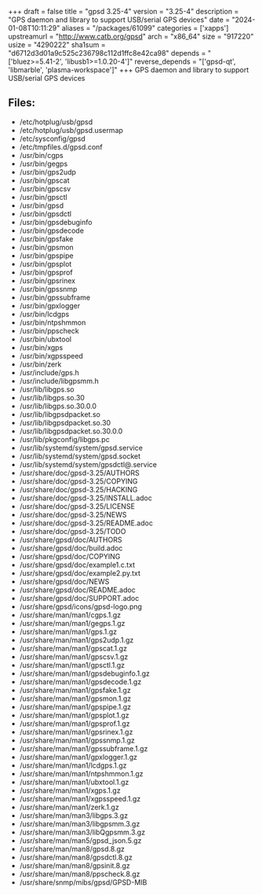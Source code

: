 +++
draft = false
title = "gpsd 3.25-4"
version = "3.25-4"
description = "GPS daemon and library to support USB/serial GPS devices"
date = "2024-01-08T10:11:29"
aliases = "/packages/61099"
categories = ['xapps']
upstreamurl = "http://www.catb.org/gpsd"
arch = "x86_64"
size = "917220"
usize = "4290222"
sha1sum = "d6712d3d01a9c525c236798c112d1ffc8e42ca98"
depends = "['bluez>=5.41-2', 'libusb1>=1.0.20-4']"
reverse_depends = "['gpsd-qt', 'libmarble', 'plasma-workspace']"
+++
GPS daemon and library to support USB/serial GPS devices

## Files: 
* /etc/hotplug/usb/gpsd
* /etc/hotplug/usb/gpsd.usermap
* /etc/sysconfig/gpsd
* /etc/tmpfiles.d/gpsd.conf
* /usr/bin/cgps
* /usr/bin/gegps
* /usr/bin/gps2udp
* /usr/bin/gpscat
* /usr/bin/gpscsv
* /usr/bin/gpsctl
* /usr/bin/gpsd
* /usr/bin/gpsdctl
* /usr/bin/gpsdebuginfo
* /usr/bin/gpsdecode
* /usr/bin/gpsfake
* /usr/bin/gpsmon
* /usr/bin/gpspipe
* /usr/bin/gpsplot
* /usr/bin/gpsprof
* /usr/bin/gpsrinex
* /usr/bin/gpssnmp
* /usr/bin/gpssubframe
* /usr/bin/gpxlogger
* /usr/bin/lcdgps
* /usr/bin/ntpshmmon
* /usr/bin/ppscheck
* /usr/bin/ubxtool
* /usr/bin/xgps
* /usr/bin/xgpsspeed
* /usr/bin/zerk
* /usr/include/gps.h
* /usr/include/libgpsmm.h
* /usr/lib/libgps.so
* /usr/lib/libgps.so.30
* /usr/lib/libgps.so.30.0.0
* /usr/lib/libgpsdpacket.so
* /usr/lib/libgpsdpacket.so.30
* /usr/lib/libgpsdpacket.so.30.0.0
* /usr/lib/pkgconfig/libgps.pc
* /usr/lib/systemd/system/gpsd.service
* /usr/lib/systemd/system/gpsd.socket
* /usr/lib/systemd/system/gpsdctl@.service
* /usr/share/doc/gpsd-3.25/AUTHORS
* /usr/share/doc/gpsd-3.25/COPYING
* /usr/share/doc/gpsd-3.25/HACKING
* /usr/share/doc/gpsd-3.25/INSTALL.adoc
* /usr/share/doc/gpsd-3.25/LICENSE
* /usr/share/doc/gpsd-3.25/NEWS
* /usr/share/doc/gpsd-3.25/README.adoc
* /usr/share/doc/gpsd-3.25/TODO
* /usr/share/gpsd/doc/AUTHORS
* /usr/share/gpsd/doc/build.adoc
* /usr/share/gpsd/doc/COPYING
* /usr/share/gpsd/doc/example1.c.txt
* /usr/share/gpsd/doc/example2.py.txt
* /usr/share/gpsd/doc/NEWS
* /usr/share/gpsd/doc/README.adoc
* /usr/share/gpsd/doc/SUPPORT.adoc
* /usr/share/gpsd/icons/gpsd-logo.png
* /usr/share/man/man1/cgps.1.gz
* /usr/share/man/man1/gegps.1.gz
* /usr/share/man/man1/gps.1.gz
* /usr/share/man/man1/gps2udp.1.gz
* /usr/share/man/man1/gpscat.1.gz
* /usr/share/man/man1/gpscsv.1.gz
* /usr/share/man/man1/gpsctl.1.gz
* /usr/share/man/man1/gpsdebuginfo.1.gz
* /usr/share/man/man1/gpsdecode.1.gz
* /usr/share/man/man1/gpsfake.1.gz
* /usr/share/man/man1/gpsmon.1.gz
* /usr/share/man/man1/gpspipe.1.gz
* /usr/share/man/man1/gpsplot.1.gz
* /usr/share/man/man1/gpsprof.1.gz
* /usr/share/man/man1/gpsrinex.1.gz
* /usr/share/man/man1/gpssnmp.1.gz
* /usr/share/man/man1/gpssubframe.1.gz
* /usr/share/man/man1/gpxlogger.1.gz
* /usr/share/man/man1/lcdgps.1.gz
* /usr/share/man/man1/ntpshmmon.1.gz
* /usr/share/man/man1/ubxtool.1.gz
* /usr/share/man/man1/xgps.1.gz
* /usr/share/man/man1/xgpsspeed.1.gz
* /usr/share/man/man1/zerk.1.gz
* /usr/share/man/man3/libgps.3.gz
* /usr/share/man/man3/libgpsmm.3.gz
* /usr/share/man/man3/libQgpsmm.3.gz
* /usr/share/man/man5/gpsd_json.5.gz
* /usr/share/man/man8/gpsd.8.gz
* /usr/share/man/man8/gpsdctl.8.gz
* /usr/share/man/man8/gpsinit.8.gz
* /usr/share/man/man8/ppscheck.8.gz
* /usr/share/snmp/mibs/gpsd/GPSD-MIB
